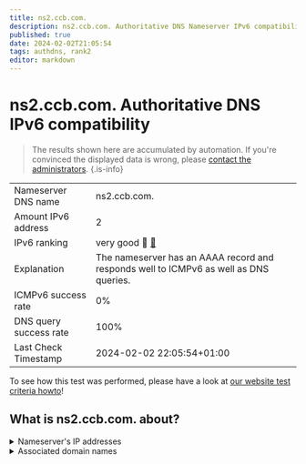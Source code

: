 ```yaml
---
title: ns2.ccb.com.
description: ns2.ccb.com. Authoritative DNS Nameserver IPv6 compatibility
published: true
date: 2024-02-02T21:05:54
tags: authdns, rank2
editor: markdown
---
```


# ns2.ccb.com. Authoritative DNS IPv6 compatibility

> The results shown here are accumulated by automation. If you're convinced the displayed data is wrong, please [contact the administrators](/howto/chat). 
{.is-info}




|   |   |
| - | - |
| Nameserver DNS name | ns2.ccb.com.
| Amount IPv6 address | 2
| IPv6 ranking | very good :2nd_place_medal: [🔗](/howto/ranking) |
| Explanation | The nameserver has an AAAA record and responds well to ICMPv6 as well as DNS queries. |
| ICMPv6 success rate | 0%|
| DNS query success rate | 100% |
| Last Check Timestamp | 2024-02-02 22:05:54+01:00 |

To see how this test was performed, please have a look at [our website test criteria howto](/howto/testcriteria/authdns)!


## What is ns2.ccb.com. about?




<details>
<summary>Nameserver's IP addresses</summary>

240e:668:2a03::1

2409:874c:d10:b0::1

</details>



<details>
<summary>Associated domain names</summary>

www.ccb.com

</details>
